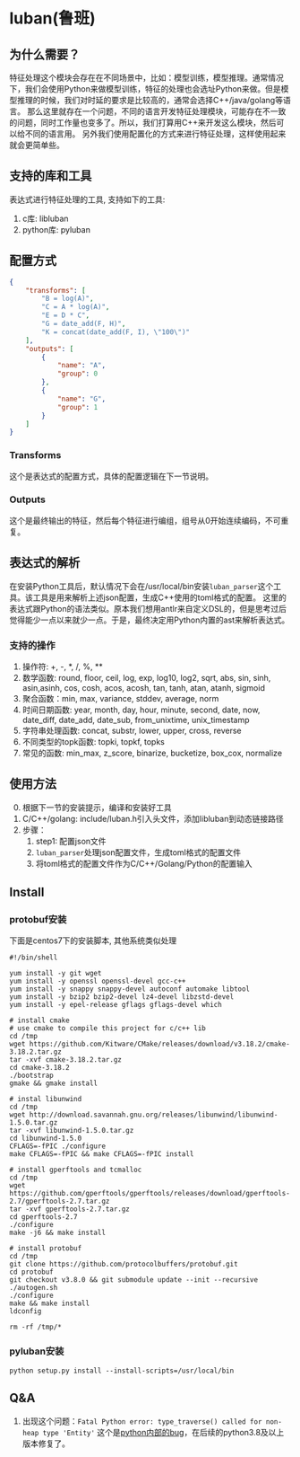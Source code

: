 # luban(鲁班)

## 为什么需要？
特征处理这个模块会存在在不同场景中，比如：模型训练，模型推理。通常情况下，我们会使用Python来做模型训练，特征的处理也会选址Python来做。但是模型推理的时候，我们对时延的要求是比较高的，通常会选择C++/java/golang等语言。
那么这里就存在一个问题，不同的语言开发特征处理模块，可能存在不一致的问题，同时工作量也变多了。所以，我们打算用C++来开发这么模块，然后可以给不同的语言用。
另外我们使用配置化的方式来进行特征处理，这样使用起来就会更简单些。

## 支持的库和工具
表达式进行特征处理的工具, 支持如下的工具:
1. c库: libluban
2. python库: pyluban

## 配置方式
```json
{
    "transforms": [
        "B = log(A)",
        "C = A * log(A)",
        "E = D * C",
        "G = date_add(F, H)",
        "K = concat(date_add(F, I), \"100\")"
    ],
    "outputs": [
        {
            "name": "A",
            "group": 0
        },
        {
            "name": "G",
            "group": 1
        }
    ]
}
```

### Transforms
这个是表达式的配置方式，具体的配置逻辑在下一节说明。

### Outputs
这个是最终输出的特征，然后每个特征进行编组，组号从0开始连续编码，不可重复。


## 表达式的解析
在安装Python工具后，默认情况下会在/usr/local/bin安装`luban_parser`这个工具。该工具是用来解析上述json配置，生成C++使用的toml格式的配置。
这里的表达式跟Python的语法类似。原本我们想用antlr来自定义DSL的，但是思考过后觉得能少一点以来就少一点。于是，最终决定用Python内置的ast来解析表达式。

### 支持的操作
1. 操作符: +, -, *, /, %, **
2. 数学函数: round, floor, ceil, log, exp, log10, log2, sqrt, abs, sin, sinh, asin,asinh, cos, cosh, acos, acosh, tan, tanh, atan, atanh, sigmoid
3. 聚合函数：min, max, variance, stddev, average, norm
4. 时间日期函数: year, month, day, hour, minute, second, date, now, date_diff, date_add, date_sub, from_unixtime, unix_timestamp
5. 字符串处理函数: concat, substr, lower, upper, cross, reverse
6. 不同类型的topk函数: topki, topkf, topks
7. 常见的函数: min_max, z_score, binarize, bucketize, box_cox, normalize 


## 使用方法
0. 根据下一节的安装提示，编译和安装好工具
1. C/C++/golang: include/luban.h引入头文件，添加libluban到动态链接路径
2. 步骤：
    1. step1: 配置json文件
    2. `luban_parser`处理json配置文件，生成toml格式的配置文件
    3. 将toml格式的配置文件作为C/C++/Golang/Python的配置输入


## Install

### protobuf安装
下面是centos7下的安装脚本, 其他系统类似处理
```shell
#!/bin/shell

yum install -y git wget
yum install -y openssl openssl-devel gcc-c++
yum install -y snappy snappy-devel autoconf automake libtool
yum install -y bzip2 bzip2-devel lz4-devel libzstd-devel
yum install -y epel-release gflags gflags-devel which 

# install cmake
# use cmake to compile this project for c/c++ lib
cd /tmp 
wget https://github.com/Kitware/CMake/releases/download/v3.18.2/cmake-3.18.2.tar.gz
tar -xvf cmake-3.18.2.tar.gz
cd cmake-3.18.2
./bootstrap
gmake && gmake install

# instal libunwind
cd /tmp
wget http://download.savannah.gnu.org/releases/libunwind/libunwind-1.5.0.tar.gz
tar -xvf libunwind-1.5.0.tar.gz
cd libunwind-1.5.0
CFLAGS=-fPIC ./configure
make CFLAGS=-fPIC && make CFLAGS=-fPIC install 

# install gperftools and tcmalloc
cd /tmp
wget https://github.com/gperftools/gperftools/releases/download/gperftools-2.7/gperftools-2.7.tar.gz
tar -xvf gperftools-2.7.tar.gz 
cd gperftools-2.7
./configure
make -j6 && make install 

# install protobuf
cd /tmp
git clone https://github.com/protocolbuffers/protobuf.git
cd protobuf 
git checkout v3.8.0 && git submodule update --init --recursive
./autogen.sh
./configure 
make && make install
ldconfig

rm -rf /tmp/*
```

### pyluban安装
```shell
python setup.py install --install-scripts=/usr/local/bin
```

## Q&A

1. 出现这个问题：`Fatal Python error: type_traverse() called for non-heap type 'Entity'`
这个是[python内部的bug](https://bugs.python.org/issue28709)，在后续的python3.8及以上版本修复了。
